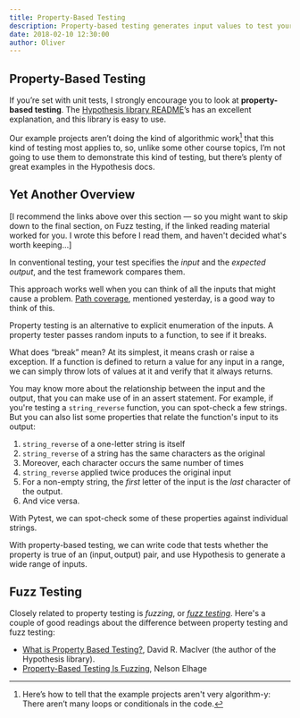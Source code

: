```yaml
---
title: Property-Based Testing
description: Property-based testing generates input values to test your functions with. The Hypothesis package implements property-based testing for Python. Fuzz testing is closely related.
date: 2018-02-10 12:30:00
author: Oliver
---
```


## Property-Based Testing

If you’re set with unit tests, I strongly encourage you to look at **property-based testing**. The [Hypothesis library README](https://hypothesis.readthedocs.io/en/latest/index.html)’s  has an excellent explanation, and this library is easy to use.

Our example projects aren’t doing the kind of algorithmic work[^1] that this kind of testing most applies to, so, unlike some other course topics, I’m not going to use them to demonstrate this kind of testing, but there’s plenty of great examples in the Hypothesis docs.

[^1]: Here’s how to tell that the example projects aren't very algorithm-y: There aren’t many loops or conditionals in the code.

## Yet Another Overview

\[I recommend the links above over this section — so you might want to skip down to the final section, on Fuzz testing, if the linked reading material worked for you. I wrote this before I read them, and haven't decided what's worth keeping…\]

In conventional testing, your test specifies the *input* and the *expected output*, and the test framework compares them.

This approach works well when you can think of all the inputs that might cause a problem. [Path coverage](https://en.wikipedia.org/wiki/Code_coverage#Basic_coverage_criteria), mentioned yesterday, is a good way to think of this.

Property testing is an alternative to explicit enumeration of the inputs. A property tester passes random inputs to a function, to see if it breaks.

What does “break” mean? At its simplest, it means crash or raise a exception. If a function is defined to return a value for any input in a range, we can simply throw lots of values at it and verify that it always returns.

You may know more about the relationship between the input and the output, that you can make use of in an assert statement. For example, if you're testing a `string_reverse` function, you can spot-check a few strings. But you can also list some properties that relate the function's input to its output:

1. `string_reverse` of a one-letter string is itself
2. `string_reverse` of a string has the same characters as the original
3. Moreover, each character occurs the same number of times
4. `string_reverse` applied twice produces the original input
5. For a non-empty string, the *first* letter of the input is the *last* character of the output.
6. And vice versa.

With Pytest, we can spot-check some of these properties against individual strings.

With property-based testing, we can write code that tests whether the property is true of an $(\textrm{input}, \textrm{output})$ pair, and use Hypothesis to generate a wide range of inputs.

## Fuzz Testing

Closely related to property testing is *fuzzing*, or [*fuzz testing*](https://en.wikipedia.org/wiki/Fuzzing). Here's a couple of good readings about the difference between property testing and fuzz testing:

* [What is Property Based Testing?](http://hypothesis.works/articles/what-is-property-based-testing/), David R. MacIver (the author of the Hypothesis library).
* [Property-Based Testing Is Fuzzing](https://blog.nelhage.com/post/property-testing-is-fuzzing/), Nelson Elhage

